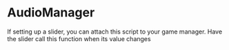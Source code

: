 # AudioManager
If setting up a slider, you can attach this script to your game manager. Have the slider call this function when its value changes
